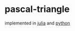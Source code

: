 # pascal-triangle

implemented in [julia](https://github.com/ali-rdk/pascal-triangle/blob/main/pascal.jl) and [python](https://github.com/ali-rdk/pascal-triangle/blob/main/pascal.py)
